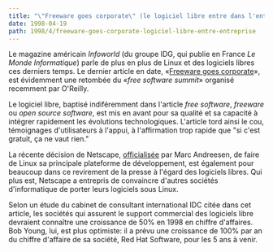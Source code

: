 ```yaml
---
title: "\"Freeware goes corporate\" (le logiciel libre entre dans l'entreprise)"
date: 1998-04-19
path: 1998/4/freeware-goes-corporate-logiciel-libre-entre-entreprise
---
```


<P>
Le magazine américain <EM>Infoworld</EM> (du groupe IDG, qui publie en
France <EM>Le Monde Informatique</EM>) parle de plus en plus de Linux et
des logiciels libres ces derniers temps. Le dernier article en date,
«<A HREF="http://www.infoworld.com/cgi-bin/displayStory.pl?/features/980420freeware.htm">Freeware goes corporate</A>», est évidemment une retombée du
«<EM>free software summit</EM>» organisé recemment par O'Reilly.
</P>

<P>
Le logiciel libre, baptisé indiféremment dans l'article <EM>free
software</EM>, <EM>freeware</EM> ou <EM>open source software</EM>, est
mis en avant pour sa qualité et sa capacité à intégrer rapidement les
évolutions technologiques. L'article tord ainsi le cou, témoignages
d'utilisateurs à l'appui, à l'affirmation trop rapide que "si c'est
gratuit, ça ne vaut rien."
</P>

<P>
La récente décision de Netscape, <A HREF="http://www.news.com/News/Item/0,4,20863,00.html?st.ne.fd.mdh">officialisée</A> par Marc Andreesen, de faire
de Linux sa principale plateforme de développement, est également pour
beaucoup dans ce revirement de la presse à l'égard des logiciels libres.
Qui plus est, Netscape a entrepris de convaincre d'autres sociétés
d'informatique de porter leurs logiciels sous Linux.
</P>

<P>
Selon un étude du cabinet de consultant international IDC citée dans cet
article, les sociétés qui assurent le support commercial des logiciels libre
devraient connaître une croissance de 50% en 1998 en chiffre
d'affaires. Bob Young, lui, est plus optimiste: il a prévu une croissance
de 100% par an du chiffre d'affaire de sa société, Red Hat Software,
pour les 5 ans à venir.
</P>


